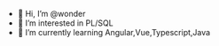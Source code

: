 - 👋 Hi, I’m @wonder
- 👀 I’m interested in PL/SQL
- 🌱 I’m currently learning Angular,Vue,Typescript,Java

